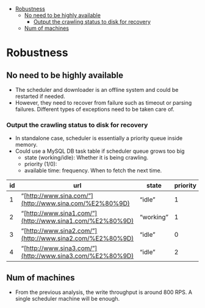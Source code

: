 - [Robustness](#robustness)
  - [No need to be highly available](#no-need-to-be-highly-available)
    - [Output the crawling status to disk for recovery](#output-the-crawling-status-to-disk-for-recovery)
  - [Num of machines](#num-of-machines)

# Robustness
## No need to be highly available
* The scheduler and downloader is an offline system and could be restarted if needed. 
* However, they need to recover from failure such as timeout or parsing failures. Different types of exceptions need to be taken care of. 

### Output the crawling status to disk for recovery
* In standalone case, scheduler is essentially a priority queue inside memory. 
* Could use a MySQL DB task table if scheduler queue grows too big
  * state (working/idle): Whether it is being crawling.
  * priority (1/0): 
  * available time: frequency. When to fetch the next time.

| id | url                                                       | state     | priority | available_time        |
| -- | --------------------------------------------------------- | --------- | -------- | --------------------- |
| 1  | “[http://www.sina.com/”](http://www.sina.com/%E2%80%9D)   | “idle”    | 1        | “2016-03-04 11:00 am” |
| 2  | “[http://www.sina1.com/”](http://www.sina1.com/%E2%80%9D) | “working” | 1        | “2016-03-04 12:00 am” |
| 3  | “[http://www.sina2.com/”](http://www.sina2.com/%E2%80%9D) | “idle”    | 0        | “2016-03-14 02:00 pm” |
| 4  | “[http://www.sina3.com/”](http://www.sina3.com/%E2%80%9D) | “idle”    | 2        | “2016-03-12 04:25 am” |



## Num of machines
* From the previous analysis, the write throughput is around 800 RPS. A single scheduler machine will be enough. 

